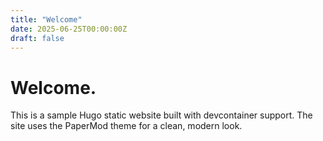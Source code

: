```yaml
---
title: "Welcome"
date: 2025-06-25T00:00:00Z
draft: false
---
```


# Welcome.

This is a sample Hugo static website built with devcontainer support. The site uses the PaperMod theme for a clean, modern look.
